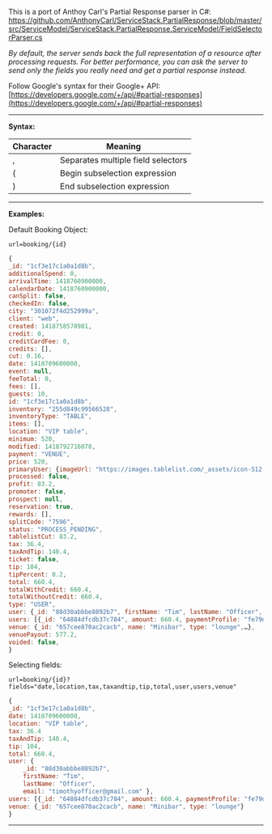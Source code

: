 This is a port of Anthoy Carl's Partial Response parser in C#:
https://github.com/AnthonyCarl/ServiceStack.PartialResponse/blob/master/src/ServiceModel/ServiceStack.PartialResponse.ServiceModel/FieldSelectorParser.cs

_By default, the server sends back the full representation of a resource after processing requests. For better performance, you can ask the server to send only the fields you really need and get a partial response instead._


Follow Google's syntax for their Google+ API:
[https://developers.google.com/+/api/#partial-responses](https://developers.google.com/+/api/#partial-responses)


***

**Syntax:**

| Character | Meaning |
| --------- | ------- |
| ,         | Separates multiple field selectors |
| (         | Begin subselection expression |
| )         | End subselection expression |

***

**Examples:**

Default Booking Object:

```
url=booking/{id}
```

```javascript
{
_id: "1cf3e17c1a0a1d8b",
additionalSpend: 0,
arrivalTime: 1418760900000,
calendarDate: 1418760900000,
canSplit: false,
checkedIn: false,
city: "301072f4d252999a",
client: "web",
created: 1418758578981,
credit: 0,
creditCardFee: 0,
credits: [],
cut: 0.16,
date: 1418709600000,
event: null,
feeTotal: 0,
fees: [],
guests: 10,
id: "1cf3e17c1a0a1d8b",
inventory: "255d849c99566528",
inventoryType: "TABLE",
items: [],
location: "VIP table",
minimum: 520,
modified: 1418792716078,
payment: "VENUE",
price: 520,
primaryUser: {imageUrl: "https://images.tablelist.com/_assets/icon-512.png"},
processed: false,
profit: 83.2,
promoter: false,
prospect: null,
reservation: true,
rewards: [],
splitCode: "7596",
status: "PROCESS_PENDING",
tablelistCut: 83.2,
tax: 36.4,
taxAndTip: 140.4,
ticket: false,
tip: 104,
tipPercent: 0.2,
total: 660.4,
totalWithCredit: 660.4,
totalWithoutCredit: 660.4,
type: "USER",
user: {_id: "88d30abbbe8892b7", firstName: "Tim", lastName: "Officer", email: "timothyofficer@gmail.com",…},
users: [{_id: "64884dfcdb37c784", amount: 660.4, paymentProfile: "fe79dea357663ef7",…}],
venue: {_id: "657cee870ac2cacb", name: "Minibar", type: "lounge",…},
venuePayout: 577.2,
voided: false,
}
```

Selecting fields:

```
url=booking/{id}?fields="date,location,tax,taxandtip,tip,total,user,users,venue"
```

```javascript
{
_id: "1cf3e17c1a0a1d8b",
date: 1418709600000,
location: "VIP table",
tax: 36.4
taxAndTip: 140.4,
tip: 104,
total: 660.4,
user: {
    _id: "88d30abbbe8892b7",
    firstName: "Tim",
    lastName: "Officer",
    email: "timothyofficer@gmail.com" },
users: [{_id: "64884dfcdb37c784", amount: 660.4, paymentProfile: "fe79dea357663ef7"}],
venue: {_id: "657cee870ac2cacb", name: "Minibar", type: "lounge"}
}
```

***
